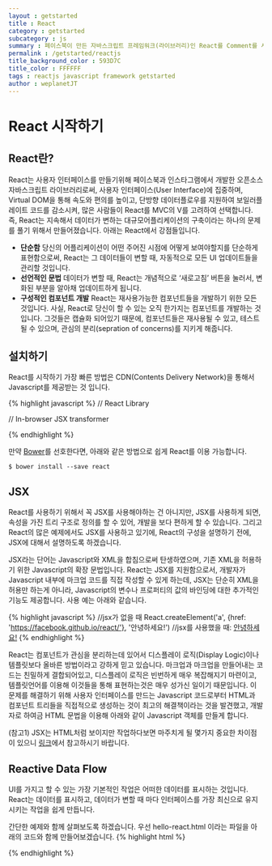 ```yaml
---
layout : getstarted
title : React
category : getstarted
subcategory : js
summary : 페이스북이 만든 자바스크립트 프레임워크(라이브러리)인 React를 Comment를 사용한 예제와 함께 시작해본다.
permalink : /getstarted/reactjs
title_background_color : 593D7C
title_color : FFFFFF
tags : reactjs javascript framework getstarted
author : weplanetJT
---
```


# React 시작하기

## React란?

React는 사용자 인터페이스를 만들기위해 페이스북과 인스타그램에서 개발한 오픈소스 자바스크립트 라이브러리로써,
사용자 인터페이스(User Interface)에 집중하며, Virtual DOM을 통해 속도와 편의를 높이고,
단방향 데이터플로우를 지원하여 보일러플레이트 코드를 감소시켜, 많은 사람들이 React를 MVC의 V를 고려하여 선택합니다.
즉, React는 지속해서 데이터가 변하는 대규모어플리케이션의 구축이라는 하나의 문제를 풀기 위해서 만들어졌습니다.
아래는 React에서 강점들입니다.

- **단순함**
 당신의 어플리케이션이 어떤 주어진 시점에 어떻게 보여야할지를 단순하게 표현함으로써, React는 그 데이터들이 변할 때,
자동적으로 모든 UI 업데이트들을 관리할 것입니다.
- **선언적인 문법**
 데이터가 변할 때, React는 개념적으로 ‘새로고침’ 버튼을 눌러서, 변화된 부분을 알아채 업데이트하게 됩니다.
- **구성적인 컴포넌트 개발**
 React는 재사용가능한 컴포넌트들을 개발하기 위한 모든 것입니다. 사실, React로 당신이 할 수 있는 오직 한가지는 컴포넌트를 개발하는 것 입니다.
그것들은 캡슐화 되어있기 때문에, 컴포넌트들은 재사용될 수 있고, 테스트될 수 있으며, 관심의 분리(sepration of concerns)를 지키게 해줍니다.


## 설치하기

React를 시작하기 가장 빠른 방법은 CDN(Contents Delivery Network)을 통해서 Javascript를 제공받는 것 입니다.

{% highlight javascript %}
// React Library
<script src="https://fb.me/react-0.13.3.js"> </script>
// In-browser JSX transformer
<script src="https://fb.me/JSXTransformer-0.13.3.js"> </script>
{% endhighlight %}

만약 [Bower](http://webframeworks.kr/getstarted/bower/)를 선호한다면, 아래와 같은 방법으로 쉽게 React를 이용 가능합니다.

```
$ bower install --save react
```



## JSX

React를 사용하기 위해서 꼭 JSX를 사용해야하는 건 아니지만, JSX를 사용하게 되면, 속성을 가진 트리 구조로 정의를 할 수 있어,
개발을 보다 편하게 할 수 있습니다. 그리고 React의 많은 예제에서도 JSX를 사용하고 있기에, React의 구성을 설명하기 전에,
JSX에 대해서 설명하도록 하겠습니다.

JSX라는 단어는 Javascript와 XML을 합침으로써 탄생하였으며, 기존 XML을 허용하기 위한 Javascript의 확장 문법입니다.
React는 JSX를 지원함으로서, 개발자가 Javascript 내부에 마크업 코드를 직접 작성할 수 있게 하는데,
JSX는 단순히 XML을 허용만 하는게 아니라, Javascript의 변수나 프로퍼티의 값의 바인딩에 대한 추가적인 기능도 제공합니다.
사용 예는 아래와 같습니다.

{% highlight javascript %}
//jsx가 없을 때
React.createElement('a', {href: 'https://facebook.github.io/react/'}, '안녕하세요!')
//jsx를 사용했을 때:
<a href="https://facebook.github.io/react/">안녕하세요!</a>
{% endhighlight %}

React는 컴포넌트가 관심을 분리하는데 있어서 디스플레이 로직(Display Logic)이나 템플릿보다 올바른 방법이라고 강하게 믿고 있습니다.
마크업과 마크업을 만들어내는 코드는 친밀하게 결합되어있고, 디스플레이 로직은 빈번하게 매우 복잡해지기 마련이고,
템플릿언어를 이용해 이것들을 통해 표현하는것은 매우 성가신 일이기 때문입니다.
이 문제를 해결하기 위해 사용자 인터페이스를 만드는 Javascript 코드로부터 HTML과 컴포넌트 트리들을 직접적으로 생성하는 것이
최고의 해결책이라는 것을 발견했고, 개발자로 하여금 HTML 문법을 이용해 아래와 같이 Javascript 객체를 만들게 합니다.

(참고1) JSX는 HTML처럼 보이지만 작업하다보면 마주치게 될 몇가지 중요한 차이점이 있으니
[링크](http://reactkr.github.io/react/docs/jsx-gotchas-ko-KR.html)에서 참고하시기 바랍니다.

## Reactive Data Flow
UI를 가지고 할 수 있는 가장 기본적인 작업은 어떠한 데이터를 표시하는 것입니다.
React는 데이터를 표시하고, 데이터가 변할 때 마다 인터페이스를 가장 최신으로 유지시키는 작업을 쉽게 만듭니다.

간단한 예제와 함께 살펴보도록 하겠습니다. 우선 hello-react.html 이라는 파일을 아래의 코드와 함께 만들어보겠습니다.
{% highlight html %}
<!DOCTYPE html>
<html>
  <head>
    <meta charset="UTF-8" />
    <title>Hello React</title>
    <script src="https://fb.me/react-0.13.3.js"></script>
    <script src="https://fb.me/JSXTransformer-0.13.3.js"></script>
  </head>
  <body>
    <div id="example"></div>
    <script type="text/jsx">

      // ** Example Template **

    </script>
  </body>
</html>
{% endhighlight %}

이제 부터는 아래 sample01.js 코드가 위 예제의 Example Template라고 주석처리 되어있는 부분에 들어갔다고 가정하고 설명하도록 하겠습니다.

{% highlight javascript %}
// sample01.js
var HelloWorld = React.createClass({
  render: function() {
    return (
      <p>
        안녕, <input type="text" placeholder="이름을 여기에 작성하세요" />!
        지금 시간은 {this.props.date.toTimeString()} 입니다.
      </p>
    );
  }
});

setInterval(function() {
  React.render(
    <HelloWorld date={new Date()} />,
    document.getElementById('example')
  );
}, 500);
{% endhighlight %}

위의 예제를 웹브라우저에서 열은 후, 이름을 텍스트 필드에 써보면, 동작을 관리하는 어떤 코드도 작성하지 않았음에도, 텍스트 필드에 쓰여진 이름은 그대로이지만,
시간을 표시하는 부분은 계속 바뀌는 것을 확인할 수 있습니다. 이것이 가능한 것은 React가 필요한 경우에만 DOM을 조작하기 때문입니다.
React는 기존의 DOM보다 빠른 React내부의 DOM모형 (Virtual DOM)을 이용하여 변경된 부분을 측정하고, 가장 효율적인 DOM조작방법을 계산합니다.
위 컴포넌트에 대한 입력은 Properties를 줄인 props라고 불리는데, props들은 JSX문법에서는 속성(attirbutes)로 전달이 됩니다.
props는 컴포넌트 안에서 조작이 불가능한 엘리먼트(immutable elements)로서 생각해야하고, this.props를 덮어씌우려고해서는 안됩니다.
props에 대해서는 아래에서 더 자세히 살펴보도록 하겠습니다.


## 컴포넌트
### 컴포넌트 구성
이번엔 hello-react.html의 예제의 example template에 tutorial1.js의 코드를 삽입하여, 컴포넌트의 구성에 대해 간략히 살펴보도록하겠습니다.
{% highlight javascript %}
// tutorial1.js
var CommentBox = React.createClass({
  render: function() {
    return (
      <div className="commentBox"> Hello, world! I am a CommentBox. </div>
    );
  }
});
React.render( <CommentBox />, document.getElementById('content') );
{% endhighlight %}

React의 컴포넌트들은 props와 state를 받아 HTML을 렌더 하는 단순한 함수들로 생각해도 될 만큼 매우 단순합니다.
다만, 여기서 주의 해야할 점은 React의 컴포넌트들은 단 하나의 루트 노드(root node)만을 렌더할 수 있으므로,
만약 여러개의 노드를 리턴하고 싶다면, 여러개의 노드를 단 하나의 루트 노트드로 조합해야 합니다.컴포넌트의 조합에 대해서는 아래에서 더 살펴보도록 하겠습니다.
위 예제를 보면 새로운 React 컴포넌트를 만들기 위해 React.createClass()로 Javascript 객체를 만들어 render메소드를 담아 넘겼습니다.
render메소드는 React 컴포넌트 트리를 리턴해서 최종적으로 실제 HTML을 그리는 역할을 하는데, 개발된 컴포넌트들의 트리를 리턴할 수 도 있기 때문에,
React이 컴포넌트는 보다 조합가능(Compsable)하게 됩니다.
이를 통해 최상위 컴포넌트의 인스턴스를 만들고, 두번째 인수로 전달받은 DOM 엘리먼트에 마크업을 삽입합니다. \<div> 태그는 실제 DOM 노드는 아니고,
React div 컴포넌트의 인스턴스로서, React가 다룰 수 있는 데이터의 표시자나 조각이라고 생각하시면 됩니다.
React는 Raw HTML 문자열을 생성하는 것이 아니기 떄문에 XSS를 기본적으로 방지할 수 있습니다.
참고로 HTML 엘리멘트의 이름은 소문자로 시작하고 커스텀 React클래스 이름은 대문자로 시작하고 있습니다.

### 컴포넌트 조합하기
위 예제에서 나온 CommentBox를 아래의 구조처럼 변경하며, 컴포넌트를 조합해보도록 하겠습니다.

- CommentList
  - Comment
- CommentForm

우선 CommentList와 CommentForm을 위한 뼈대를 구축하겠습니다. 위 예제에서와 마친가지로 단순히 \<div>태그 하나입니다.
{% highlight javascript %}
// tutorial2.js
var CommentList = React.createClass({
  render: function() {
    return (
      <div className="commentList"> 안녕! 난 댓글목록이야. </div>
    );
  }
});
var CommentForm = React.createClass({
  render: function() {
    return (
      <div className="commentForm"> 안녕! 난 댓글 폼이야. </div>
    );
  }
});
{% endhighlight %}

tutorial1예제를 수정하여, CommentBox가 CommentList와 CommentForm과 조합되도록 수정하겠습니다.

{% highlight javascript %}
// tutorial1.js
var CommentBox = React.createClass({
  render: function() {
    return (
      <div className="commentBox">
        <h1>댓글</h1>
        <CommentList />
        <CommentForm />
      </div>
    );
  }
});
{% endhighlight %}

### 컴포넌트 프로퍼티 (Component Properties)
위에서 간단하게 설명되었던 props를 통해서 부모로부터 받은 데이터에 의존하는 comment 컴포넌트를 만들어보겠습니다.
부모 컴포넌트로 부터 받은 데이터는 자식 컴포너트에서 ‘프로퍼티’로 사용이 가능합니다.
이 ‘프로퍼티들’은 this.props를 통해 접근가능하며, props를 사용해 Comment 컴포넌트는 CommentList에서 전달받은 데이터를 읽어들이고,
마크업을 렌더할 수 있을 것입니다.

{% highlight javascript %}
// tutorial3.js
var Comment = React.createClass({
  render: function() {
    return (
      <div className="comment">
        <h2 className="commentAuthor"> {this.props.author} </h2>
        {this.props.children}
      </div>
    );
  }
});
{% endhighlight %}

JSX 내부의 중괄호로 둘러싸인 JavaScript 표현식(어트리뷰트나 엘리먼트의 자식으로 사용된)을 통해 텍스트나 React 컴포넌트를 트리에 더할 수 있습니다.
this.props를 통해 컴포넌트에 전달된 특정한 어트리뷰트들에, this.props.children을 통해 중첩된 엘리먼트들에 접근할 수 있습니다.

#### 직접 입력

Comment 컴포넌트를 만들었으니, 컴포넌트에 글쓴이와 댓글을 넘겨보도록 합시다. 이런 방식을 통하여 각 고유한 comment에서 같은 코드를 재사용할 수 있습니다.
먼저 댓글 몇 개를 CommentList에 추가해 봅시다:

{% highlight javascript %}
// tutorial2.js
var CommentList = React.createClass({
  render: function() {
    return (
      <div className="commentList">
        <Comment author="Pete Hunt">댓글입니다</Comment>
        <Comment author="Jordan Walke">또 다른 댓글입니다</Comment>
      </div>
    );
  }
});
{% endhighlight %}

부모 컴포넌트인 CommentList에서 자식 컴포넌트인 Comment에 데이터들을 전달하고 있는것을 확인할 수 있습니다.
예를 들어, 우리는 어트리뷰트로 Pete Hunt를, XML 형식의 자식 노드로 댓글입니다를 첫 번째 Comment로 넘겼습니다.
위에서 언급했듯이 Comment 컴포넌트는 그들의 '프로퍼티'를 this.props.author, this.props.children를 통해 접근합니다.

#### 데이터 모델 연결

지금까지는 소스코드에 직접 댓글을 넣었습니다. 이제부터는 tutorial5.js의 JSON 데이터 덩어리를 댓글 목록에 렌더해보겠습니다.
최종적으로는 서버에서 데이터가 내려오겠지만, 지금은 소스에 직접 데이터를 넣어봅시다:

{% highlight javascript %}
// tutorial5.js
var data = [
  {author: "Pete Hunt", text: "댓글입니다"},
  {author: "Jordan Walke", text: "*또 다른* 댓글입니다"}
];
{% endhighlight %}

위 데이터를 모듈화된 방식으로 CommentList에 넣어야 합니다. props을 이용해 데이터를 넘기도록 CommentBox와 React.render()의 호출 코드를 수정합시다.

{% highlight javascript %}
// tutorial1.js
var CommentBox = React.createClass({
  render: function() {
    return (
      <div className="commentBox">
        <h1>댓글</h1>
        <CommentList data={this.props.data} />
        <CommentForm />
      </div>
    );
  }
});

React.render(
  <CommentBox data={data} />,
  document.getElementById('content')
);
{% endhighlight %}

이제 CommentList에서 데이터를 다룰 수 있으니, 댓글을 동적으로 렌더할 수 있게 코드를 수정해보겠습니다.

{% highlight javascript %}
// tutorial4.js
var CommentList = React.createClass({
  render: function() {
    var commentNodes = this.props.data.map(function (comment) {
      return (
        <Comment author={comment.author}>
          {comment.text}
        </Comment>
      );
    });
    return (
      <div className="commentList">
        {commentNodes}
      </div>
    );
  }
});
{% endhighlight %}

#### 서버에서 데이터모델 가져오기

이제 데이터를 소스에 직접 넣는 방식에서 서버에서 동적으로 받아서 처리하는 방식으로 바꾸기위해, 데이터 prop을 삭제하고 처리할 URL로 변경해 줍시다.
tutorial5.js는 commnents.json으로 파일명을 변경합니다.

{% highlight javascript %}
// tutorial1.js
React.render(
  <CommentBox url="comments.json" />,
  document.getElementById('content')
);
{% endhighlight %}

이 컴포넌트는 이전 것과 다르게, 스스로 다시 렌더링해야 합니다. 컴포넌트는 서버에서 요청이 들어올때까지는 아무 데이터도 가지고 있지 않다가,
특정한 시점에서 새로운 댓글을 렌더할 필요가 있을 것입니다

### 컴포넌트 스테이트 (Component State)
#### 반응적 스테이트
위의 예제들은, 각각의 컴포넌트는 props를 기반으로 한번 렌더되었습니다. props는 불변성을 갖고있고, 부모에서 전달되어 부모에게 "소유" 되어 있습니다.
그래서 컴포넌트에 상호작용을 구현하기 위해선 props가 아닌, 가변성을 갖는 state를 이용하는게 좋습니다.
this.state는 컴포넌트에 한정(private)되며 this.setState()를 통해 변경할 수 있고, state가 업데이트 되면, 컴포넌트는 자신을 스스로 다시 렌더링합니다.
render() 메소드는 this.props와 this.state를 위한 함수로 선언적으로 작성됩니다. 프레임워크에서 입력값에 따른 UI가 항상 일관성 있음을 보장해줍니다.
이제 댓글 데이터의 배열을 CommentBox의 state로 추가해서, 서버가 데이터를 가져오면 댓글 데이터가 변경되도록 수정해보겠습니다.

{% highlight javascript %}
// tutorial1.js
var CommentBox = React.createClass({
  getInitialState: function() {
    return {data: []};
  },
  render: function() {
    return (
      <div className="commentBox">
        <h1>댓글</h1>
        <CommentList data={this.state.data} />
        <CommentForm />
      </div>
    );
  }
});
{% endhighlight %}

getInitialState() 는 컴포넌트의 생명주기동안 한 번만 실행되며 컴포넌트의 초기 state를 설정합니다.

#### 스테이트 업데이트하기
서버에서 GET 방식으로 JSON을 넘겨받아 최신의 데이터가 state에 반영되도록 정적 JSON 파일을 사용해서 간단하게 만들어보겠습니다.

{% highlight javascript %}
// tutorial5.json
[
  {"author": "Pete Hunt", "text": "댓글입니다"},
  {"author": "Jordan Walke", "text": "*또 다른* 댓글입니다"}
]
{% endhighlight %}

서버에 비동기 요청을 위해 jQuery를 사용합니다.
주의: 우리의 앱이 AJAX 애플리케이션으로 변화하고 있기 때문에, 이제 파일 시스템의 파일을 참조하는 대신 웹서버를 사용하도록 앱을 개발해야 합니다.
React의 GitHub을 참고해주세요.

{% highlight javascript %}
// tutorial1.js
var CommentBox = React.createClass({
  getInitialState: function() {
    return {data: []};
  },
  componentDidMount: function() {
    $.ajax({
      url: this.props.url,
      dataType: 'json',
      cache: false,
      success: function(data) {
        this.setState({data: data});
      }.bind(this),
      error: function(xhr, status, err) {
        console.error(this.props.url, status, err.toString());
      }.bind(this)
    });
  },
  render: function() {
    return (
      <div className="commentBox">
        <h1>댓글</h1>
        <CommentList data={this.state.data} />
        <CommentForm />
      </div>
    );
  }
});
{% endhighlight %}

componentDidMount는 컴포넌트가 렌더링 된 다음 React에 의해 자동으로 호출되는 메소드이고, 동적 업데이트의 핵심은 this.setState()의 호출입니다.
우리가 이전의 댓글 목록을 서버에서 넘어온 새로운 목록으로 변경하면 자동으로 UI가 업데이트 될 것입니다.
이 반응성 덕분에 실시간 업데이트에 아주 작은 수정만 이루어집니다.
이제 AJAX 호출을 별도의 메소드로 분리하고, 컴포넌트가 처음 로드된 시점부터 2초 간격으로 계속 호출(폴링)되도록 해보겠습니다.

{% highlight javascript %}
// tutorial1.js
var CommentBox = React.createClass({
  loadCommentsFromServer: function() {
    $.ajax({
      url: this.props.url,
      dataType: 'json',
      cache: false,
      success: function(data) {
        this.setState({data: data});
      }.bind(this),
      error: function(xhr, status, err) {
        console.error(this.props.url, status, err.toString());
      }.bind(this)
    });
  },
  getInitialState: function() {
    return {data: []};
  },
  componentDidMount: function() {
    this.loadCommentsFromServer();
    setInterval(this.loadCommentsFromServer, this.props.pollInterval);
  },
  render: function() {
    return (
      <div className="commentBox">
        <h1>댓글</h1>
        <CommentList data={this.state.data} />
        <CommentForm />
      </div>
    );
  }
});

React.render(
  <CommentBox url="comments.json" pollInterval={2000} />,
  document.getElementById('content')
);
{% endhighlight %}

#### 새로운 댓글 추가하기
위에서 댓글목록을 만들었으니, 이제는 사용자에게 이름과 내용을 입력받고 댓글을 저장하는 CommentForm 컴포넌트를 만들어보도록 하겠습니다.

{% highlight javascript %}
// tutorial4.js
var CommentForm = React.createClass({
  render: function() {
    return (
      <form className="commentForm">
        <input type="text" placeholder="이름" />
        <input type="text" placeholder="내용을 입력하세요..." />
        <input type="submit" value="올리기" />
      </form>
    );
  }
});
{% endhighlight %}

이제 폼에 상호작용을 붙여 보겠습니다. 사용자가 폼을 전송하는 시점에 우리는 폼을 초기화하고 서버에 요청을 전송하고 댓글목록을 업데이트해야 합니다.
우선 폼의 submit 이벤트를 감시하고 초기화 해주는 부분을 작성하겠습니다.

{% highlight javascript %}
// tutorial4.js
var CommentForm = React.createClass({
  handleSubmit: function(e) {
    e.preventDefault();
    var author = React.findDOMNode(this.refs.author).value.trim();
    var text = React.findDOMNode(this.refs.text).value.trim();
    if (!text || !author) {
      return;
    }
    // TODO: 서버에 요청을 전송합니다
    React.findDOMNode(this.refs.author).value = '';
    React.findDOMNode(this.refs.text).value = '';
    return;
  },
  render: function() {
    return (
      <form className="commentForm" onSubmit={this.handleSubmit}>
        <input type="text" placeholder="이름" ref="author" />
        <input type="text" placeholder="내용을 입력하세요..." ref="text" />
        <input type="submit" value="올리기" />
      </form>
    );
  }
});
{% endhighlight %}


###### 이벤트
React는 카멜케이스 네이밍 컨벤션으로 컴포넌트에 이벤트 핸들러를 등록합니다. 폼이 유효한 값으로 submit되었을 때 폼필드들을 초기화하도록 onSubmit 핸들러를 등록합니다.
폼 submit에 대한 브라우저의 기본동작을 막기 위해 이벤트시점에 preventDefault()를 호출합니다.

###### Refs

우리는 자식 컴포넌트의 이름을 지정하기 위해 ref 어트리뷰트를, 컴포넌트를 참조하기 위해 this.refs를 사용합니다. 고유한(native) 브라우저 DOM 엘리먼트를 얻기 위해 React.findDOMNode(component)를 호출할 수 있습니다.

###### props으로 콜백 처리하기

사용자가 댓글을 등록할 때, 새로운 댓글을 추가하기 위해 댓글목록을 업데이트해주어야 합니다.
CommentBox가 댓글목록의 state를 소유하고 있기 때문에 이 로직 또한 CommentBox에 있는것이 타당합니다.
자식 컴포넌트가 그의 부모에게 데이터를 넘겨줄 필요가 있습니다. 부모의 render 메소드에서 새로운 콜백(handleCommentSubmit)을 자식에게 넘겨주고,
자식의 onCommentSubmit 이벤트에 그것을 바인딩해주는 식으로 구현합니다. 이벤트가 작동될때(triggered)마다, 콜백이 호출됩니다.

{% highlight javascript %}
// tutorial1.js
var CommentBox = React.createClass({
  loadCommentsFromServer: function() {
    $.ajax({
      url: this.props.url,
      dataType: 'json',
      cache: false,
      success: function(data) {
        this.setState({data: data});
      }.bind(this),
      error: function(xhr, status, err) {
        console.error(this.props.url, status, err.toString());
      }.bind(this)
    });
  },
  handleCommentSubmit: function(comment) {
    // TODO: 서버에 요청을 수행하고 목록을 업데이트한다
  },
  getInitialState: function() {
    return {data: []};
  },
  componentDidMount: function() {
    this.loadCommentsFromServer();
    setInterval(this.loadCommentsFromServer, this.props.pollInterval);
  },
  render: function() {
    return (
      <div className="commentBox">
        <h1>댓글</h1>
        <CommentList data={this.state.data} />
        <CommentForm onCommentSubmit={this.handleCommentSubmit} />
      </div>
    );
  }
});
{% endhighlight %}

사용자가 폼을 전송할 때, CommentForm에서 콜백을 호출해 봅시다:

{% highlight javascript %}
// tutorial2.js
var CommentForm = React.createClass({
  handleSubmit: function(e) {
    e.preventDefault();
    var author = React.findDOMNode(this.refs.author).value.trim();
    var text = React.findDOMNode(this.refs.text).value.trim();
    if (!text || !author) {
      return;
    }
    this.props.onCommentSubmit({author: author, text: text});
    React.findDOMNode(this.refs.author).value = '';
    React.findDOMNode(this.refs.text).value = '';
    return;
  },
  render: function() {
    return (
      <form className="commentForm" onSubmit={this.handleSubmit}>
        <input type="text" placeholder="이름" ref="author" />
        <input type="text" placeholder="이름을 입력하세요..." ref="text" />
        <input type="submit" value="올리기" />
      </form>
    );
  }
});
{% endhighlight %}

이제 콜백이 제자리를 찾았습니다. 우리가 할 일은 서버에 요청을 날리고 목록을 업데이트하는 것 뿐입니다:

{% highlight javascript %}
// tutorial1.js
var CommentBox = React.createClass({
  loadCommentsFromServer: function() {
    $.ajax({
      url: this.props.url,
      dataType: 'json',
      cache: false,
      success: function(data) {
        this.setState({data: data});
      }.bind(this),
      error: function(xhr, status, err) {
        console.error(this.props.url, status, err.toString());
      }.bind(this)
    });
  },
  handleCommentSubmit: function(comment) {
    $.ajax({
      url: this.props.url,
      dataType: 'json',
      type: 'POST',
      data: comment,
      success: function(data) {
        this.setState({data: data});
      }.bind(this),
      error: function(xhr, status, err) {
        console.error(this.props.url, status, err.toString());
      }.bind(this)
    });
  },
  getInitialState: function() {
    return {data: []};
  },
  componentDidMount: function() {
    this.loadCommentsFromServer();
    setInterval(this.loadCommentsFromServer, this.props.pollInterval);
  },
  render: function() {
    return (
      <div className="commentBox">
        <h1>댓글</h1>
        <CommentList data={this.state.data} />
        <CommentForm onCommentSubmit={this.handleCommentSubmit} />
      </div>
    );
  }
});
{% endhighlight %}


## 프러덕션
### 미리 컴파일된 JSX
npm 모듈을 가지고 있다면, 간단히 npm install -g react-tools를 실행해 커맨드 라인 jsx 툴을 설치할 수 있습니다.
이 툴은 JSX 구문을 일반적인 JavaScript파일로 변환해 브라우져에서 바로 실행할 수 있도록 합니다.
디렉터리를 감시해 파일이 변경되었을 때 자동으로 변환하도록 할 수도 있습니다. 예를 들면 jsx --watch src/ build/ 이렇게요.
기본적으로는 JSX 파일들은 .js 확장자로 변환됩니다. jsx --extension jsx src/ build/를 사용해 .jsx 확장자로 파일들을 변환할 수 있습니다.
먼저 커맨드라인 도구를 설치합니다. (npm 필요):

```
npm install -g react-tools
```

그다음, src/helloworld.js 파일을 일반 JavaScript 파일로 변환합니다.

```
jsx --watch src/ build/
```

수정할 때마다 build/helloworld.js 파일이 자동생성됩니다.

{% highlight javascript %}
React.render(
  React.createElement('h1', null, 'Hello, world!'),
  document.getElementById('example')
);
{% endhighlight %}

아래의 내용대로 HTML 파일을 업데이트합니다:

{% highlight html %}
<!DOCTYPE html>
<html>
  <head>
    <title>Hello React!</title>
    <script src="build/react.js"></script>
    <!-- JSXTransformer는 이제 불필요합니다! -->
  </head>
  <body>
    <div id="example"></div>
    <script src="build/helloworld.js"></script>
  </body>
</html>
{% endhighlight %}



















